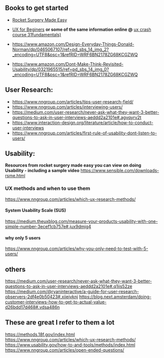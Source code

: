 ## Books to get started
- [Rocket Surgery Made Easy](https://www.amazon.com/Rocket-Surgery-Made-Easy-Yourself/dp/0321657292) 

- [UX for Beginers](http://shop.oreilly.com/product/0636920035084.do) **or some of the same information online @** [ux crash course 31fundamentals)](http://thehipperelement.com/post/75476711614/ux-crash-course-31-fundamentals)
 
- https://www.amazon.com/Design-Everyday-Things-Donald-Norman/dp/0465067107/ref=pd_sbs_14_img_2?_encoding=UTF8&psc=1&refRID=WRF6BN2178ZG68KCGZWQ

- https://www.amazon.com/Dont-Make-Think-Revisited-Usability/dp/0321965515/ref=pd_sbs_14_img_0?_encoding=UTF8&psc=1&refRID=WRF6BN2178ZG68KCGZWQ





## User Research:
- https://www.nngroup.com/articles/tips-user-research-field/
- https://www.nngroup.com/articles/interviewing-users/
- https://medium.com/user-research/never-ask-what-they-want-3-better-questions-to-ask-in-user-interviews-aeddd2a2101e#.agvqyrv2t
- https://www.interaction-design.org/literature/article/how-to-conduct-user-interviews
- https://www.nngroup.com/articles/first-rule-of-usability-dont-listen-to-users/

## Usability: 
**Resources from rocket  surgery made easy you can view on doing Usability - including a sample video**
https://www.sensible.com/downloads-rsme.html

### UX methods and when to use them
https://www.nngroup.com/articles/which-ux-research-methods/

#### System Usability Scale (SUS)
https://medium.theuxblog.com/measure-your-products-usability-with-one-simple-number-3ecef1cb757e#.jux9dmjg4

#### why only 5 users
https://www.nngroup.com/articles/why-you-only-need-to-test-with-5-users/

## others
https://medium.com/user-research/never-ask-what-they-want-3-better-questions-to-ask-in-user-interviews-aeddd2a2101e#.q1iis52ze 
https://medium.com/@ryaninteractive/a-guide-for-user-research-observers-2df4e0b50423#.xiiejvknj
https://blog.next.amsterdam/doing-customer-interviews-how-to-get-to-actual-value-d26bdd17d468#.vdsa486n

## These are great I refer to them a lot
https://methods.18f.gov/index.html
https://www.nngroup.com/articles/which-ux-research-methods/
https://www.usability.gov/how-to-and-tools/methods/index.html
https://www.nngroup.com/articles/open-ended-questions/